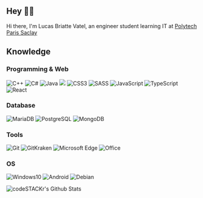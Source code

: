 ## Hey 👋🏻

Hi there, I'm Lucas Briatte Vatel, an engineer student learning IT at [Polytech Paris Saclay](https://www.polytech.universite-paris-saclay.fr/)

## Knowledge

### Programming & Web
![C++](https://img.shields.io/badge/C++-blue.svg?style=flat&logo=c%2B%2B)
![C#](https://img.shields.io/badge/C%23-189F20?style=flat-square&logo=C-sharp&logoColor=white)
![Java](https://img.shields.io/badge/Java-E50000?style=flat-square&logo=Java&logoColor=white)
![](https://img.shields.io/badge/%7C-black)
![CSS3](https://img.shields.io/badge/CSS-1572B6?style=flat-square&logo=CSS3&logoColor=white)
![SASS](https://img.shields.io/badge/SASS-CC6699?style=flat-square&logo=SASS&logoColor=white)
![JavaScript](https://img.shields.io/badge/JavaScript-F7DF1E?style=flat-square&logo=JavaScript&logoColor=white)
![TypeScript](https://img.shields.io/badge/TypeScript-007ACC?style=flat-square&logo=TypeScript&logoColor=white)
![React](https://img.shields.io/badge/React-61DAFB?style=flat-square&logo=React&logoColor=white)
</p>

### Database
![MariaDB](https://img.shields.io/badge/MariaDB-003545?style=flat-square&logo=MariaDB&logoColor=white)
![PostgreSQL](https://img.shields.io/badge/PostgreSQL-336791?style=flat-square&logo=PostgreSQL&logoColor=white)
![MongoDB](https://img.shields.io/badge/MongoDB-47A248?style=flat-square&logo=MongoDB&logoColor=white)

### Tools

![Git](https://img.shields.io/badge/Git-F05032?style=flat-square&logo=Git&logoColor=white)
![GitKraken](https://img.shields.io/badge/GitKraken-179287?style=flat-square&logo=GitKraken&logoColor=white)
![Microsoft Edge](https://img.shields.io/badge/Microsoft_Edge-0078D7?style=flat-square&logo=Microsoft-Edge&logoColor=white)
![Office](https://img.shields.io/badge/Office-D83B01?style=flat-square&logo=Microsoft-Office&logoColor=white)

### OS

![Windows10](https://img.shields.io/badge/Windows%2010-000000?style=flat-square&logo=Windows&logoColor=white)
![Android](https://img.shields.io/badge/Android-32DE84?style=flat-square&logo=Android&logoColor=white)
![Debian](https://img.shields.io/badge/Debian-D70651?style=flat-square&logo=Debian&logoColor=white)

<img align="left" alt="codeSTACKr's Github Stats" src="https://github-readme-stats.vercel.app/api?username=0xWryth&show_icons=true&hide_border=true&count_private=true&bg_color=0D1117&title_color=348FF8&text_color=C9D1D9&icon_color=348FF8" />

<!--
**0xWryth/0xWryth** is a ✨ _special_ ✨ repository because its `README.md` (this file) appears on your GitHub profile.

Here are some ideas to get you started:

- 🔭 I’m currently working on ...
- 🌱 I’m currently learning ...
- 👯 I’m looking to collaborate on ...
- 🤔 I’m looking for help with ...
- 💬 Ask me about ...
- 📫 How to reach me: ...
- 😄 Pronouns: ...
- ⚡ Fun fact: ...
-->
